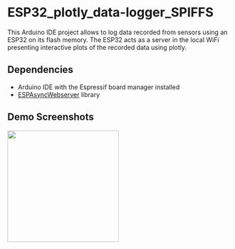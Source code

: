 # ESP32_plotly_data-logger_SPIFFS
This Arduino IDE project allows to log data recorded from sensors using an ESP32 on its flash memory. The ESP32 acts as a server in the local WiFi presenting interactive plots of the recorded data using plotly.
## Dependencies
* Arduino IDE with the Espressif board manager installed
* [ESPAsyncWebserver](https://github.com/me-no-dev/ESPAsyncWebServer) library

## Demo Screenshots
<p float="left">
<img src="https://user-images.githubusercontent.com/9755880/129490227-214d6d07-9d37-44d7-b7d5-893791b2c86b.jpeg" width="250">
</p>

